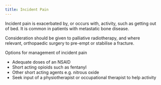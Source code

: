 ```yaml
---
title: Incident Pain
---
```

Incident pain is exacerbated by, or occurs with, activity, such as getting out of bed. It is common in patients with metastatic bone disease.

Consideration should be given to palliative radiotherapy, and where relevant, orthopaedic surgery to pre-empt or stabilise a fracture.

Options for management of incident pain

* Adequate doses of an NSAID
* Short acting opioids such as fentanyl
* Other short acting agents e.g. nitrous oxide
* Seek input of a physiotherapist or occupational therapist to help activity